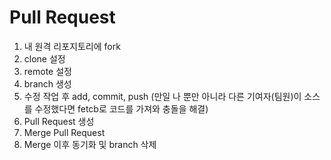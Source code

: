 # Pull Request
1. 내 원격 리포지토리에 fork
2. clone 설정
3. remote 설정
4. branch 생성
5. 수정 작업 후 add, commit, push (만일 나 뿐만 아니라 다른 기여자(팀원)이 소스를 수정했다면 fetcb로 코드를 가져와 충돌을 해결)
6. Pull Request 생성
7. Merge Pull Request
8. Merge 이후 동기화 및 branch 삭제